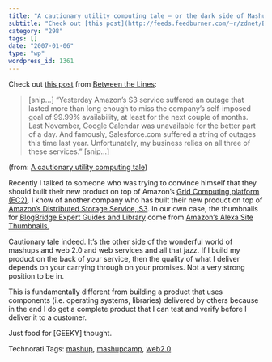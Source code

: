 ```yaml
---
title: "A cautionary utility computing tale – or the dark side of Mashups"
subtitle: "Check out [this post](http://feeds.feedburner.com/~r/zdnet/BTL/~3/71375022/) from [Between the Lines..."
category: "298"
tags: []
date: "2007-01-06"
type: "wp"
wordpress_id: 1361
---
```

Check out [this post](http://feeds.feedburner.com/~r/zdnet/BTL/~3/71375022/) from [Between the Lines](http://blogs.zdnet.com/BTL):
> [snip…] “Yesterday Amazon’s S3 service suffered an outage that lasted more than long enough to miss the company’s self-imposed goal of 99.99% availability, at least for the next couple of months. Last November, Google Calendar was unavailable for the better part of a day. And famously, Salesforce.com suffered a string of outages this time last year. Unfortunately, my business relies on all three of these services.” [snip…]

(from: [A cautionary utility computing tale](http://feeds.feedburner.com/~r/zdnet/BTL/~3/71375022/))

Recently I talked to someone who was trying to convince himself that they should built their new product on top of Amazon’s [Grid Computing platform (EC2)](http://www.amazon.com/gp/browse.html?node=201590011). I know of another company who has built their new product on top of [Amazon’s Distributed Storage Service, S3](http://www.amazon.com/S3-AWS-home-page-Money/b/ref=sc_fe_l_2/104-6954476-0116706?ie=UTF8&node=16427261&no=3435361&me=A36L942TSJ2AJA). In our own case, the thumbnails for [BlogBridge Expert Guides and Library](http://library.blogbridge.com/) come from [Amazon’s Alexa Site Thumbnails.](http://www.amazon.com/gp/browse.html?node=236156011)

Cautionary tale indeed. It’s the other side of the wonderful world of mashups and web 2.0 and web services and all that jazz. If I build my product on the back of your service, then the quality of what I deliver depends on your carrying through on your promises. Not a very strong position to be in.

This is fundamentally different from building a product that uses components (i.e. operating systems, libraries) delivered by others because in the end I do get a complete product that I can test and verify before I deliver it to a customer.

Just food for [GEEKY] thought.

Technorati Tags: [mashup](http://www.technorati.com/tag/mashup), [mashupcamp](http://www.technorati.com/tag/mashupcamp), [web2.0](http://www.technorati.com/tag/web2.0)
